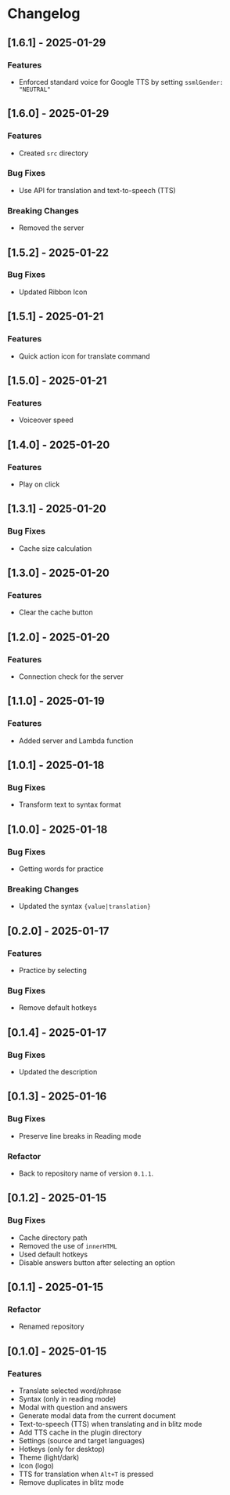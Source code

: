 # Changelog

## [1.6.1] - 2025-01-29

### Features

- Enforced standard voice for Google TTS by setting `ssmlGender: "NEUTRAL"`

## [1.6.0] - 2025-01-29

### Features

- Created `src` directory

### Bug Fixes

- Use API for translation and text-to-speech (TTS)

### Breaking Changes

- Removed the server

## [1.5.2] - 2025-01-22

### Bug Fixes

- Updated Ribbon Icon

## [1.5.1] - 2025-01-21

### Features

- Quick action icon for translate command

## [1.5.0] - 2025-01-21

### Features

- Voiceover speed

## [1.4.0] - 2025-01-20

### Features

- Play on click

## [1.3.1] - 2025-01-20

### Bug Fixes

- Cache size calculation

## [1.3.0] - 2025-01-20

### Features

- Clear the cache button

## [1.2.0] - 2025-01-20

### Features

- Connection check for the server

## [1.1.0] - 2025-01-19

### Features

- Added server and Lambda function

## [1.0.1] - 2025-01-18

### Bug Fixes

- Transform text to syntax format

## [1.0.0] - 2025-01-18

### Bug Fixes

- Getting words for practice

### Breaking Changes

- Updated the syntax `{value|translation}`

## [0.2.0] - 2025-01-17

### Features

- Practice by selecting

### Bug Fixes

- Remove default hotkeys

## [0.1.4] - 2025-01-17

### Bug Fixes

- Updated the description

## [0.1.3] - 2025-01-16

### Bug Fixes

- Preserve line breaks in Reading mode

### Refactor

- Back to repository name of version `0.1.1`.

## [0.1.2] - 2025-01-15

### Bug Fixes

- Cache directory path
- Removed the use of `innerHTML`
- Used default hotkeys
- Disable answers button after selecting an option

## [0.1.1] - 2025-01-15

### Refactor

- Renamed repository

## [0.1.0] - 2025-01-15

### Features

- Translate selected word/phrase
- Syntax (only in reading mode)
- Modal with question and answers
- Generate modal data from the current document
- Text-to-speech (TTS) when translating and in blitz mode
- Add TTS cache in the plugin directory
- Settings (source and target languages)
- Hotkeys (only for desktop)
- Theme (light/dark)
- Icon (logo)
- TTS for translation when `Alt+T` is pressed
- Remove duplicates in blitz mode
